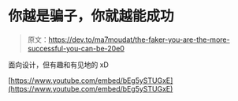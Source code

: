 # 你越是骗子，你就越能成功

> 原文：<https://dev.to/ma7moudat/the-faker-you-are-the-more-successful-you-can-be-20e0>

面向设计，但有趣和有见地的 xD

[https://www.youtube.com/embed/bEg5ySTUGxE](https://www.youtube.com/embed/bEg5ySTUGxE)